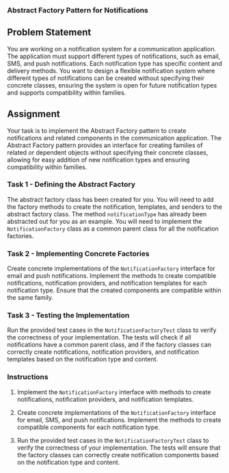 ### Abstract Factory Pattern for Notifications

## Problem Statement

You are working on a notification system for a communication application. The application must support different types
of notifications, such as email, SMS, and push notifications. Each notification type has specific content and delivery
methods. You want to design a flexible notification system where different types of notifications can be created without
specifying their concrete classes, ensuring the system is open for future notification types and supports compatibility
within families.

## Assignment

Your task is to implement the Abstract Factory pattern to create notifications and related components in the
communication application. The Abstract Factory pattern provides an interface for creating families of related or
dependent objects without specifying their concrete classes, allowing for easy addition of new notification types and
ensuring compatibility within families.

### Task 1 - Defining the Abstract Factory

The abstract factory class has been created for you. You will need to add the factory methods to create the
notification, templates, and senders to the abstract factory class. The method `notificationType` has already been
abstracted out for you as an example. You will need to implement the `NotificationFactory` class as a common parent
class for all the notification factories.

### Task 2 - Implementing Concrete Factories

Create concrete implementations of the `NotificationFactory` interface for email and push notifications. Implement the
methods to create compatible notifications, notification providers, and notification templates for each notification
type. Ensure that the created components are compatible within the same family.

### Task 3 - Testing the Implementation

Run the provided test cases in the `NotificationFactoryTest` class to verify the correctness of your implementation. The
tests will check if all notifications have a common parent class, and if the factory classes can correctly create
notifications, notification providers, and notification templates based on the notification type and content.

### Instructions

1. Implement the `NotificationFactory` interface with methods to create notifications, notification providers, and
   notification templates.

2. Create concrete implementations of the `NotificationFactory` interface for email, SMS, and push notifications.
   Implement the methods to create compatible components for each notification type.

3. Run the provided test cases in the `NotificationFactoryTest` class to verify the correctness of your implementation.
   The tests will ensure that the factory classes can correctly create notification components based on the notification
   type and content.